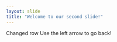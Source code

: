 ```yaml
---
layout: slide
title: "Welcome to our second slide!"
---
```

Changed row 
Use the left arrow to go back!
